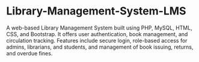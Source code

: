 # Library-Management-System-LMS
A web-based Library Management System built using PHP, MySQL, HTML, CSS, and Bootstrap. It offers user authentication, book management, and circulation tracking. Features include secure login, role-based access for admins, librarians, and students, and management of book issuing, returns, and overdue fines.
